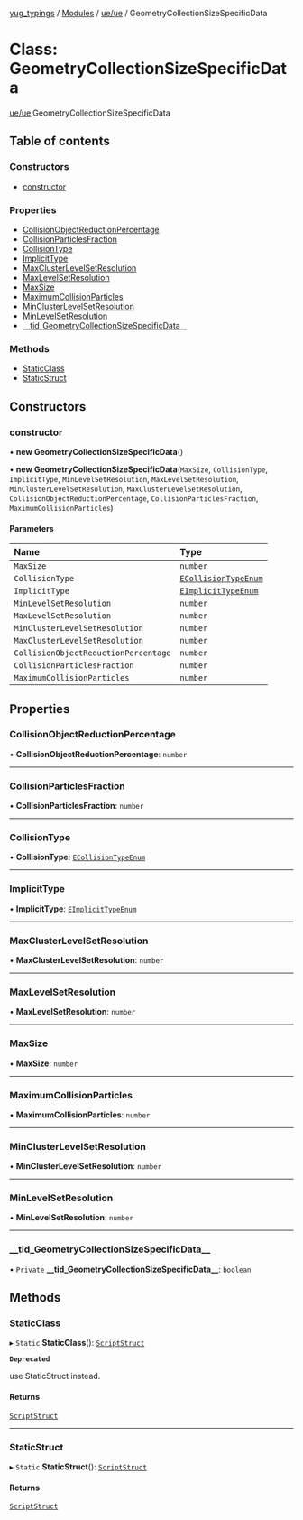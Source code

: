 [yug_typings](../README.md) / [Modules](../modules.md) / [ue/ue](../modules/ue_ue.md) / GeometryCollectionSizeSpecificData

# Class: GeometryCollectionSizeSpecificData

[ue/ue](../modules/ue_ue.md).GeometryCollectionSizeSpecificData

## Table of contents

### Constructors

- [constructor](ue_ue.GeometryCollectionSizeSpecificData.md#constructor)

### Properties

- [CollisionObjectReductionPercentage](ue_ue.GeometryCollectionSizeSpecificData.md#collisionobjectreductionpercentage)
- [CollisionParticlesFraction](ue_ue.GeometryCollectionSizeSpecificData.md#collisionparticlesfraction)
- [CollisionType](ue_ue.GeometryCollectionSizeSpecificData.md#collisiontype)
- [ImplicitType](ue_ue.GeometryCollectionSizeSpecificData.md#implicittype)
- [MaxClusterLevelSetResolution](ue_ue.GeometryCollectionSizeSpecificData.md#maxclusterlevelsetresolution)
- [MaxLevelSetResolution](ue_ue.GeometryCollectionSizeSpecificData.md#maxlevelsetresolution)
- [MaxSize](ue_ue.GeometryCollectionSizeSpecificData.md#maxsize)
- [MaximumCollisionParticles](ue_ue.GeometryCollectionSizeSpecificData.md#maximumcollisionparticles)
- [MinClusterLevelSetResolution](ue_ue.GeometryCollectionSizeSpecificData.md#minclusterlevelsetresolution)
- [MinLevelSetResolution](ue_ue.GeometryCollectionSizeSpecificData.md#minlevelsetresolution)
- [\_\_tid\_GeometryCollectionSizeSpecificData\_\_](ue_ue.GeometryCollectionSizeSpecificData.md#__tid_geometrycollectionsizespecificdata__)

### Methods

- [StaticClass](ue_ue.GeometryCollectionSizeSpecificData.md#staticclass)
- [StaticStruct](ue_ue.GeometryCollectionSizeSpecificData.md#staticstruct)

## Constructors

### constructor

• **new GeometryCollectionSizeSpecificData**()

• **new GeometryCollectionSizeSpecificData**(`MaxSize`, `CollisionType`, `ImplicitType`, `MinLevelSetResolution`, `MaxLevelSetResolution`, `MinClusterLevelSetResolution`, `MaxClusterLevelSetResolution`, `CollisionObjectReductionPercentage`, `CollisionParticlesFraction`, `MaximumCollisionParticles`)

#### Parameters

| Name | Type |
| :------ | :------ |
| `MaxSize` | `number` |
| `CollisionType` | [`ECollisionTypeEnum`](../enums/ue_ue.ECollisionTypeEnum.md) |
| `ImplicitType` | [`EImplicitTypeEnum`](../enums/ue_ue.EImplicitTypeEnum.md) |
| `MinLevelSetResolution` | `number` |
| `MaxLevelSetResolution` | `number` |
| `MinClusterLevelSetResolution` | `number` |
| `MaxClusterLevelSetResolution` | `number` |
| `CollisionObjectReductionPercentage` | `number` |
| `CollisionParticlesFraction` | `number` |
| `MaximumCollisionParticles` | `number` |

## Properties

### CollisionObjectReductionPercentage

• **CollisionObjectReductionPercentage**: `number`

___

### CollisionParticlesFraction

• **CollisionParticlesFraction**: `number`

___

### CollisionType

• **CollisionType**: [`ECollisionTypeEnum`](../enums/ue_ue.ECollisionTypeEnum.md)

___

### ImplicitType

• **ImplicitType**: [`EImplicitTypeEnum`](../enums/ue_ue.EImplicitTypeEnum.md)

___

### MaxClusterLevelSetResolution

• **MaxClusterLevelSetResolution**: `number`

___

### MaxLevelSetResolution

• **MaxLevelSetResolution**: `number`

___

### MaxSize

• **MaxSize**: `number`

___

### MaximumCollisionParticles

• **MaximumCollisionParticles**: `number`

___

### MinClusterLevelSetResolution

• **MinClusterLevelSetResolution**: `number`

___

### MinLevelSetResolution

• **MinLevelSetResolution**: `number`

___

### \_\_tid\_GeometryCollectionSizeSpecificData\_\_

• `Private` **\_\_tid\_GeometryCollectionSizeSpecificData\_\_**: `boolean`

## Methods

### StaticClass

▸ `Static` **StaticClass**(): [`ScriptStruct`](ue_ue.ScriptStruct.md)

**`Deprecated`**

use StaticStruct instead.

#### Returns

[`ScriptStruct`](ue_ue.ScriptStruct.md)

___

### StaticStruct

▸ `Static` **StaticStruct**(): [`ScriptStruct`](ue_ue.ScriptStruct.md)

#### Returns

[`ScriptStruct`](ue_ue.ScriptStruct.md)

